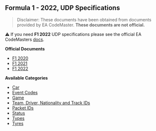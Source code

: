 ## Formula 1 - 2022, UDP Specifications

> Disclaimer: These documents have been obtained from documents provided by EA CodeMaster. **These documents are not official.**

⚠️ If you need **F1 2022** UDP specifications please see the official EA CodeMasters [docs](https://answers.ea.com/t5/General-Discussion/F1-22-UDP-Specification/td-p/11551274).

**Official Documents**
- [F1 2020](https://forums.codemasters.com/topic/50942-f1-2020-udp-specification)
- [F1 2021](https://forums.codemasters.com/topic/80231-f1-2021-udp-specification)
- [F1 2022](https://answers.ea.com/t5/General-Discussion/F1-22-UDP-Specification/td-p/11551274)

**Available Categories**

- [Car](CAR.md)
- [Event Codes](EVENT_CODES.md)
- [Game](GAME.md)
- [Team, Driver, Nationality and Track IDs](IDS.md)
- [Packet IDs](PACKET_IDS.md)
- [Status](STATUS.md)
- [Types](TYPES.md)
- [Tyres](TYRES.md)